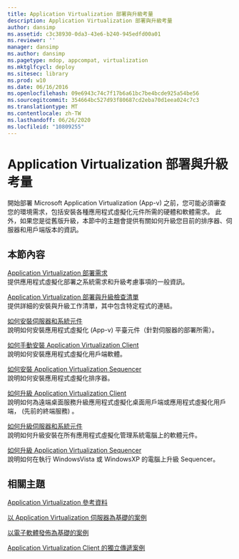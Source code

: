 ```yaml
---
title: Application Virtualization 部署與升級考量
description: Application Virtualization 部署與升級考量
author: dansimp
ms.assetid: c3c38930-0da3-43e6-b240-945edfd00a01
ms.reviewer: ''
manager: dansimp
ms.author: dansimp
ms.pagetype: mdop, appcompat, virtualization
ms.mktglfcycl: deploy
ms.sitesec: library
ms.prod: w10
ms.date: 06/16/2016
ms.openlocfilehash: 09e6943c74c7f17b6a61bc7be4bcde925a54be56
ms.sourcegitcommit: 354664bc527d93f80687cd2eba70d1eea024c7c3
ms.translationtype: MT
ms.contentlocale: zh-TW
ms.lasthandoff: 06/26/2020
ms.locfileid: "10809255"
---
```

# Application Virtualization 部署與升級考量


開始部署 Microsoft Application Virtualization (App-v) 之前，您可能必須審查您的環境需求，包括安裝各種應用程式虛擬化元件所需的硬體和軟體需求。 此外，如果您是從舊版升級，本節中的主題會提供有關如何升級您目前的排序器、伺服器和用戶端版本的資訊。

## 本節內容


<a href="" id="application-virtualization-deployment-requirements"></a>[Application Virtualization 部署需求](application-virtualization-deployment-requirements.md)  
提供應用程式虛擬化部署之系統需求和升級考慮事項的一般資訊。

<a href="" id="application-virtualization-deployment-and-upgrade-checklists"></a>[Application Virtualization 部署與升級檢查清單](application-virtualization-deployment-and-upgrade-checklists.md)  
提供詳細的安裝與升級工作清單，其中包含特定程式的連結。

<a href="" id="how-to-install-the-servers-and-system-components"></a>[如何安裝伺服器和系統元件](how-to-install-the-servers-and-system-components.md)  
說明如何安裝應用程式虛擬化 (App-v) 平臺元件（針對伺服器的部署所需）。

<a href="" id="how-to-manually-install-the-application-virtualization-client"></a>[如何手動安裝 Application Virtualization Client](how-to-manually-install-the-application-virtualization-client.md)  
說明如何安裝應用程式虛擬化用戶端軟體。

<a href="" id="how-to-install-the-application-virtualization-sequencer"></a>[如何安裝 Application Virtualization Sequencer](how-to-install-the-application-virtualization-sequencer.md)  
說明如何安裝應用程式虛擬化排序器。

<a href="" id="how-to-upgrade-the-application-virtualization-client"></a>[如何升級 Application Virtualization Client](how-to-upgrade-the-application-virtualization-client.md)  
說明如何為遠端桌面服務升級應用程式虛擬化桌面用戶端或應用程式虛擬化用戶端， (先前的終端服務) 。

<a href="" id="how-to-upgrade-the-servers-and-system-components"></a>[如何升級伺服器和系統元件](how-to-upgrade-the-servers-and-system-components.md)  
說明如何升級安裝在所有應用程式虛擬化管理系統電腦上的軟體元件。

<a href="" id="how-to-upgrade-the-application-virtualization-sequencer"></a>[如何升級 Application Virtualization Sequencer](how-to-upgrade-the-application-virtualization-sequencer.md)  
說明如何在執行 WindowsVista 或 WindowsXP 的電腦上升級 Sequencer。

## 相關主題


[Application Virtualization 參考資料](application-virtualization-reference.md)

[以 Application Virtualization 伺服器為基礎的案例](application-virtualization-server-based-scenario.md)

[以電子軟體發佈為基礎的案例](electronic-software-distribution-based-scenario.md)

[Application Virtualization Client 的獨立傳遞案例](stand-alone-delivery-scenario-for-application-virtualization-clients.md)

 

 





